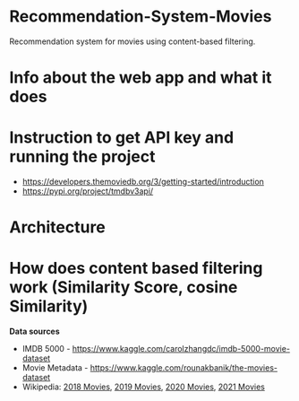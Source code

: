 # Recommendation-System-Movies
Recommendation system for movies using content-based filtering.

# Info about the web app and what it does

# Instruction to get API key and running the project

- https://developers.themoviedb.org/3/getting-started/introduction
- https://pypi.org/project/tmdbv3api/

# Architecture

# How does content based filtering work (Similarity Score, cosine Similarity)

<b>Data sources</b>
- IMDB 5000 - https://www.kaggle.com/carolzhangdc/imdb-5000-movie-dataset
- Movie Metadata - https://www.kaggle.com/rounakbanik/the-movies-dataset
- Wikipedia: <a href="https://en.wikipedia.org/wiki/List_of_American_films_of_2018">2018 Movies</a>, <a href="https://en.wikipedia.org/wiki/List_of_American_films_of_2019">2019 Movies</a>, <a href="https://en.wikipedia.org/wiki/List_of_American_films_of_2020">2020 Movies</a>, <a href="https://en.wikipedia.org/wiki/List_of_American_films_of_2021">2021 Movies</a>
